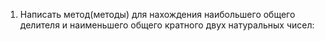 1. Написать метод(методы) для нахождения наибольшего общего делителя и наименьшего общего кратного двух 
натуральных чисел: 

